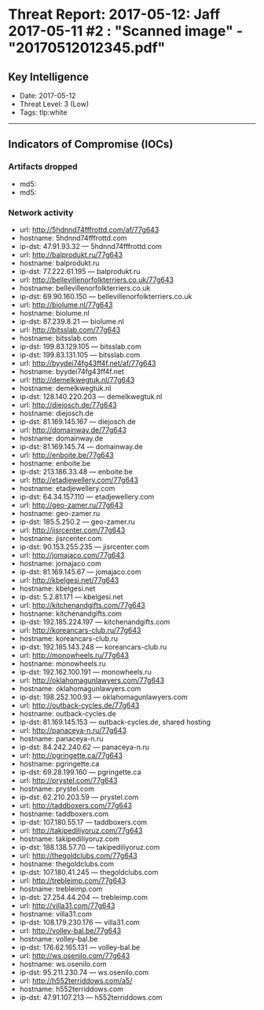 # Threat Report: 2017-05-12: Jaff 2017-05-11 #2 : "Scanned image" - "20170512012345.pdf"


## Key Intelligence
* Date: 2017-05-12
* Threat Level: 3 (Low)
* Tags: tlp:white

---

## Indicators of Compromise (IOCs)
### Artifacts dropped
* md5: <md5>
* md5: <md5>

### Network activity
* url: http://5hdnnd74fffrottd.com/af/77g643
* hostname: 5hdnnd74fffrottd.com
* ip-dst: 47.91.93.32 — 5hdnnd74fffrottd.com
* url: http://balprodukt.ru/77g643
* hostname: balprodukt.ru
* ip-dst: 77.222.61.195 — balprodukt.ru
* url: http://bellevillenorfolkterriers.co.uk/77g643
* hostname: bellevillenorfolkterriers.co.uk
* ip-dst: 69.90.160.150 — bellevillenorfolkterriers.co.uk
* url: http://biolume.nl/77g643
* hostname: biolume.nl
* ip-dst: 87.239.8.21 — biolume.nl
* url: http://bitsslab.com/77g643
* hostname: bitsslab.com
* ip-dst: 199.83.129.105 — bitsslab.com
* ip-dst: 199.83.131.105 — bitsslab.com
* url: http://byydei74fg43ff4f.net/af/77g643
* hostname: byydei74fg43ff4f.net
* url: http://demelkwegtuk.nl/77g643
* hostname: demelkwegtuk.nl
* ip-dst: 128.140.220.203 — demelkwegtuk.nl
* url: http://diejosch.de/77g643
* hostname: diejosch.de
* ip-dst: 81.169.145.167 — diejosch.de
* url: http://domainway.de/77g643
* hostname: domainway.de
* ip-dst: 81.169.145.74 — domainway.de
* url: http://enboite.be/77g643
* hostname: enboite.be
* ip-dst: 213.186.33.48 — enboite.be
* url: http://etadjewellery.com/77g643
* hostname: etadjewellery.com
* ip-dst: 64.34.157.110 — etadjewellery.com
* url: http://geo-zamer.ru/77g643
* hostname: geo-zamer.ru
* ip-dst: 185.5.250.2 — geo-zamer.ru
* url: http://jisrcenter.com/77g643
* hostname: jisrcenter.com
* ip-dst: 90.153.255.235 — jisrcenter.com
* url: http://jomajaco.com/77g643
* hostname: jomajaco.com
* ip-dst: 81.169.145.67 — jomajaco.com
* url: http://kbelgesi.net/77g643
* hostname: kbelgesi.net
* ip-dst: 5.2.81.171 — kbelgesi.net
* url: http://kitchenandgifts.com/77g643
* hostname: kitchenandgifts.com
* ip-dst: 192.185.224.197 — kitchenandgifts.com
* url: http://koreancars-club.ru/77g643
* hostname: koreancars-club.ru
* ip-dst: 192.185.143.248 — koreancars-club.ru
* url: http://monowheels.ru/77g643
* hostname: monowheels.ru
* ip-dst: 192.162.100.191 — monowheels.ru
* url: http://oklahomagunlawyers.com/77g643
* hostname: oklahomagunlawyers.com
* ip-dst: 198.252.100.93 — oklahomagunlawyers.com
* url: http://outback-cycles.de/77g643
* hostname: outback-cycles.de
* ip-dst: 81.169.145.153 — outback-cycles.de, shared hosting
* url: http://panaceya-n.ru/77g643
* hostname: panaceya-n.ru
* ip-dst: 84.242.240.62 — panaceya-n.ru
* url: http://pgringette.ca/77g643
* hostname: pgringette.ca
* ip-dst: 69.28.199.160 — pgringette.ca
* url: http://prystel.com/77g643
* hostname: prystel.com
* ip-dst: 62.210.203.59 — prystel.com
* url: http://taddboxers.com/77g643
* hostname: taddboxers.com
* ip-dst: 107.180.55.17 — taddboxers.com
* url: http://takipediliyoruz.com/77g643
* hostname: takipediliyoruz.com
* ip-dst: 188.138.57.70 — takipediliyoruz.com
* url: http://thegoldclubs.com/77g643
* hostname: thegoldclubs.com
* ip-dst: 107.180.41.245 — thegoldclubs.com
* url: http://trebleimp.com/77g643
* hostname: trebleimp.com
* ip-dst: 27.254.44.204 — trebleimp.com
* url: http://villa31.com/77g643
* hostname: villa31.com
* ip-dst: 108.179.230.176 — villa31.com
* url: http://volley-bal.be/77g643
* hostname: volley-bal.be
* ip-dst: 176.62.165.131 — volley-bal.be
* url: http://ws.osenilo.com/77g643
* hostname: ws.osenilo.com
* ip-dst: 95.211.230.74 — ws.osenilo.com
* url: http://h552terriddows.com/a5/
* hostname: h552terriddows.com
* ip-dst: 47.91.107.213 — h552terriddows.com
